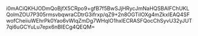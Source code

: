 i0mACiQKHJODmQoBjfX5CRpo9+gfB7f5BwSJjHRycJmNaHQSBAIFChUKLQolmZOU7P305rmsvbqwraCDtrG3ifrxp/qZ9+2n8OGTiIOXg4mZkxIEAQ4SFwofCheiiuWEhrPk0Yao6vWlqZmDg7WHqIO1hxIECRASFQocChSyvU32yJUT7qi6uGCYuLu7epx6nBIECg4QEQM=
